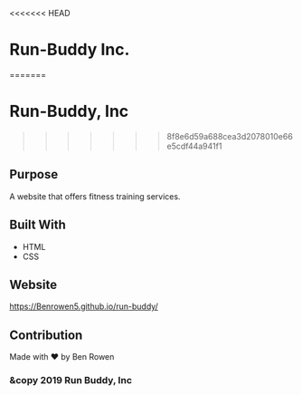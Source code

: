 <<<<<<< HEAD
# Run-Buddy Inc.
=======
# Run-Buddy, Inc
>>>>>>> 8f8e6d59a688cea3d2078010e66e5cdf44a941f1

## Purpose
A website that offers fitness training services.

## Built With
* HTML
* CSS

## Website
https://Benrowen5.github.io/run-buddy/

## Contribution
Made with ❤️ by Ben Rowen

### &copy 2019 Run Buddy, Inc
